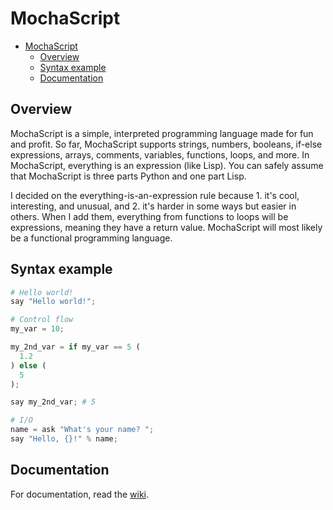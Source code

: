 # MochaScript

- [MochaScript](#mochascript)
  - [Overview](#overview)
  - [Syntax example](#syntax-example)
  - [Documentation](#documentation)

## Overview
MochaScript is a simple, interpreted programming language made for fun and profit. So far, MochaScript supports strings, numbers, booleans, if-else expressions, arrays, comments, variables, functions, loops, and more. In MochaScript, everything is an expression (like Lisp). You can safely assume that MochaScript is three parts Python and one part Lisp.

I decided on the everything-is-an-expression rule because 1. it's cool, interesting, and unusual, and 2. it's harder in some ways but easier in others.
When I add them, everything from functions to loops will be expressions, meaning they have a return value. MochaScript will most likely be a functional programming language.

## Syntax example
```py
# Hello world!
say "Hello world!";

# Control flow
my_var = 10;

my_2nd_var = if my_var == 5 (
  1.2
) else (
  5
);

say my_2nd_var; # 5

# I/O
name = ask "What's your name? ";
say "Hello, {}!" % name;
```

## Documentation
For documentation, read the [wiki](../../wiki/).
